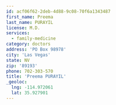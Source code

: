 ```yaml
---
id: acf06f62-2deb-4d88-9c08-70f6a1343487
first_name: Preema
last_name: PURAYIL
license: M.D.
services:
  - family-medicine
category: doctors
address: 'PO Box 98978'
city: 'Las Vegas'
state: NV
zip: '89193'
phone: 702-303-570
title: 'Preema PURAYIL'
_geoloc:
  lng: -114.972061
  lat: 35.927901
---
```

